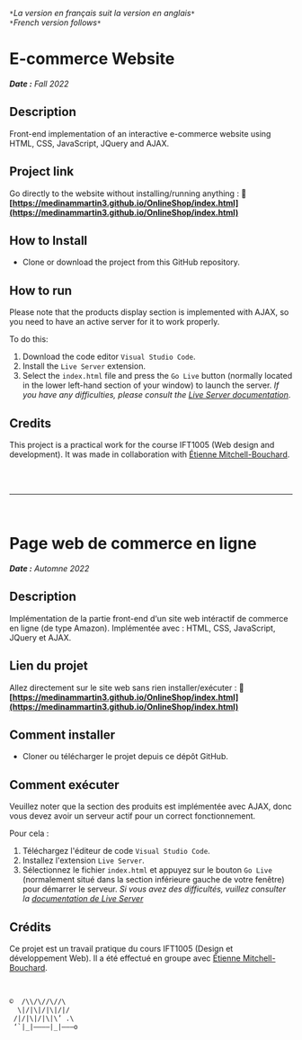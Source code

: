 
`*`*La version en français suit la version en anglais*`*`  
`*`*French version follows*`*`

# E-commerce Website

***Date :** Fall 2022*

## Description

Front-end implementation of an interactive e-commerce website using HTML, CSS, JavaScript, JQuery and AJAX.

## Project link

Go directly to the website without installing/running anything : 🔗 **[https://medinammartin3.github.io/OnlineShop/index.html](https://medinammartin3.github.io/OnlineShop/index.html)**

## How to Install

* Clone or download the project from this GitHub repository.

## How to run

Please note that the products display section is implemented with AJAX, so you need to have an active server for it to work properly.

To do this:
  1. Download the code editor `Visual Studio Code`.
  2. Install the `Live Server` extension.
  3. Select the `index.html` file and press the `Go Live` button (normally located in the lower left-hand section of your window) to launch the server.
  *If you have any difficulties, please consult the [Live Server documentation](https://marketplace.visualstudio.com/items?itemName=ritwickdey.LiveServer)*.

## Credits

This project is a practical work for the course IFT1005 (Web design and development). It was made in collaboration with [Étienne Mitchell-Bouchard](https://github.com/DarkZant).

<br><br>
___

<br>

# Page web de commerce en ligne

***Date :** Automne 2022*

## Description

Implémentation de la partie front-end d‘un site web intéractif de commerce en ligne (de type Amazon). Implémentée avec : HTML, CSS, JavaScript, JQuery et AJAX.

## Lien du projet

Allez directement sur le site web sans rien installer/exécuter : 🔗 **[https://medinammartin3.github.io/OnlineShop/index.html](https://medinammartin3.github.io/OnlineShop/index.html)**

## Comment installer

* Cloner ou télécharger le projet depuis ce dépôt GitHub.

## Comment exécuter

Veuillez noter que la section des produits est implémentée avec AJAX, donc vous devez avoir un serveur actif pour un correct fonctionnement.

Pour cela :
  1. Téléchargez l'éditeur de code `Visual Studio Code`.
  2. Installez l'extension `Live Server`.
  3. Sélectionnez le fichier `index.html` et appuyez sur le bouton `Go Live` (normalement situé dans la section inférieure gauche de votre fenêtre) pour démarrer le serveur.
  *Si vous avez des difficultés, vuillez consulter la [documentation de Live Server](https://marketplace.visualstudio.com/items?itemName=ritwickdey.LiveServer)*

## Crédits

Ce projet est un travail pratique du cours IFT1005 (Design et développement Web). Il a été effectué en groupe avec [Étienne Mitchell-Bouchard](https://github.com/DarkZant).

<br>

```txt
©  /\\/\//\//\
  \|/|\|/|\|/|/
 /|/|\|/|\|\’ .\
 ‘`|_|————|_|———o
```
